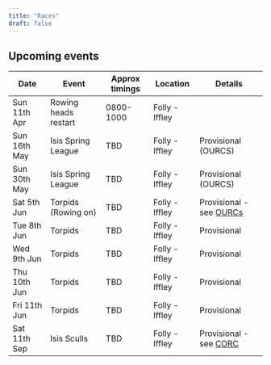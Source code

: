 ```yaml
---
title: "Races"
draft: false
---
```


## Upcoming events

| Date | Event | Approx timings | Location | Details |
| - | - | - | - | - | 
| Sun 11th Apr | Rowing heads restart | 0800-1000 | Folly - Iffley | |
| Sun 16th May | Isis Spring League | TBD | Folly - Iffley | Provisional (OURCS) |
| Sun 30th May | Isis Spring League | TBD | Folly - Iffley | Provisional (OURCS) |
| Sat 5th Jun | Torpids (Rowing on) | TBD | Folly - Iffley | Provisional - see [OURCs](https://ourcs.co.uk/) |
| Tue 8th Jun | Torpids | TBD | Folly - Iffley | Provisional |
| Wed 9th Jun | Torpids | TBD | Folly - Iffley | Provisional |
| Thu 10th Jun | Torpids | TBD | Folly - Iffley | Provisional |
| Fri 11th Jun | Torpids | TBD | Folly - Iffley | Provisional |
| Sat 11th Sep | Isis Sculls | TBD | Folly - Iffley | Provisional - see [CORC](http://oxfordrowingclub.org.uk/isis-sculls/) |
